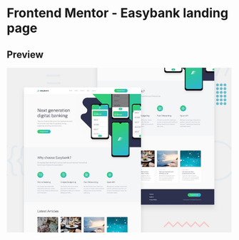 # Frontend Mentor - Easybank landing page

## Preview

![Design preview for the Easybank landing page coding challenge](./design/desktop-preview.jpg)


